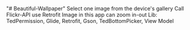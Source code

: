 "# Beautiful-Wallpaper" 
Select one image from the device's gallery
Call Flickr-API use Retrofit
Image in this app can zoom in-out
Lib: TedPermission, Glide, Retrofit, Gson, TedBottomPicker, View Model
